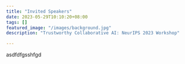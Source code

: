 ```yaml
---
title: "Invited Speakers"
date: 2023-05-29T10:10:20+08:00
tags: []
featured_image: "/images/background.jpg"
description: "Trustworthy Collaborative AI: NeurIPS 2023 Workshop"

---
```


asdfdfgsshfgd

